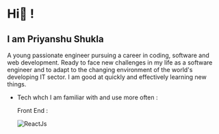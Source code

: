 # Hi👋 !

## I am Priyanshu Shukla

A young passionate engineer pursuing a career in coding, software and web development. Ready to face new challenges in my life as a software engineer and to adapt to the changing environment of the world's developing IT sector. I am good at quickly and effectively learning new things.

<div>
  <a href="https://github.com/csePriyanshu" target="_blank"><i class='bx bxl-github'></i></a>
  <a href="https://www.linkedin.com/in/prianshukla/" target="_blank"><i class='bx bxl-linkedin'></i></a>
  <a href="https://leetcode.com/priyanshushukla5555/" target="_blank"><i class='bx bxl-java'></i></a>
  <a href="https://www.instagram.com/_prianshukla/" target="_blank"><iclass='bx bxl-instagram'></i></a>
  <a href="https://codepen.io/prianshukla" target="_blank"><i class='bx bxl-codepen'></i></a>
</div>

- Tech whch I am familiar with and use more often : 

  Front End :
  
    ![ReactJs](http://url/to/img.png)


<!---
csePriyanshu/csePriyanshu is a ✨ special ✨ repository because its `README.md` (this file) appears on your GitHub profile.
You can click the Preview link to take a look at your changes.
--->
